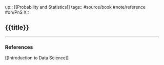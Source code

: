 up::  [[Probability and Statistics]]
tags:: #source/book #note/reference #on/PnS 
X:: 

## {{title}}


---

### References

[[Introduction to Data Science]]



